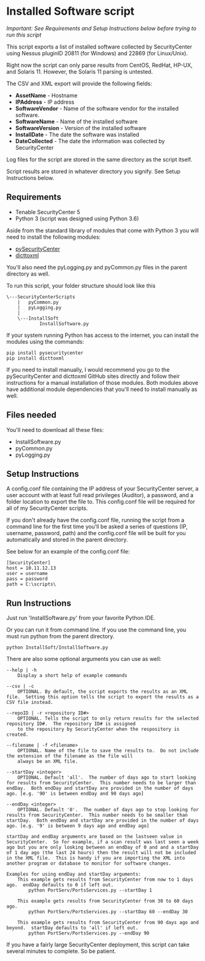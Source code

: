 # Installed Software script
*Important: See Requirements and Setup Instructions below before trying to run this script*

This script exports a list of installed software collected by SecurityCenter using Nessus pluginID 20811 (for Windows) and 22869 (for Linux/Unix).

Right now the script can only parse results from CentOS, RedHat, HP-UX, and Solaris 11.  However, the Solaris 11 parsing is untested.

The CSV and XML export will provide the following fields:
- **AssetName** - Hostname
- **IPAddress** - IP address
- **SoftwareVendor** - Name of the software vendor for the installed software.
- **SoftwareName** - Name of the installed software
- **SoftwareVersion** - Version of the installed software
- **InstallDate** - The date the software was installed
- **DateCollected** - The date the information was collected by SecurityCenter

Log files for the script are stored in the same directory as the script itself.

Script results are stored in whatever directory you signify.  See Setup Instructions below.

## Requirements
- Tenable SecurityCenter 5
- Python 3 (script was designed using Python 3.6)

Aside from the standard library of modules that come with Python 3 you will need to install the following modules:
- [pySecurityCenter](https://github.com/SteveMcGrath/pySecurityCenter)
- [dicttoxml](https://github.com/quandyfactory/dicttoxml)

You'll also need the pyLogging.py and pyCommon.py files in the parent directory as well.

To run this script, your folder structure should look like this

    \---SecurityCenterScripts
        |   pyCommon.py
        |   pyLogging.py
        |
        \---InstallSoft
                InstallSoftware.py

If your system running Python has access to the internet, you can install the modules using the commands:
```
pip install pysecuritycenter
pip install dicttoxml
```

If you need to install manually, I would recommend you go to the pySecurityCenter and dicttoxml GitHub sites directly and follow their instructions for a manual installation of those modules.  Both modules above have additional module dependencies that you'll need to install manually as well.

## Files needed
You'll need to download all these files:
- InstallSoftware.py
- pyCommon.py
- pyLogging.py

## Setup Instructions
A config.conf file containing the IP address of your SecurityCenter server, a user account with at least full read privileges (Auditor), a password, and a folder location to export the file to.  This config.conf file will be required for all of my SecurityCenter scripts.

If you don't already have the config.conf file, running the script from a command line for the first time you'll be asked a series of questions (IP, username, password, path) and the config.conf file will be built for you automatically and stored in the parent directory.

See below for an example of the config.conf file:

    [SecurityCenter]
    host = 10.11.12.13
    user = username
    pass = password
    path = C:\scripts\

## Run Instructions
Just run 'InstallSoftware.py' from your favorite Python IDE.

Or you can run it from command line.  If you use the command line, you must run python from the parent directory.

    python InstallSoft/InstallSoftware.py

There are also some optional arguments you can use as well:

    --help | -h
        Display a short help of example commands

    --csv | -c
        OPTIONAL. By default, the script exports the results as an XML file.  Setting this option tells the script to export the results as a CSV file instead.

    --repoID | -r <repository ID#>
        OPTIONAL. Tells the script to only return results for the selected repository ID#.  The repository ID# is assigned
        to the repository by SecurityCenter when the respository is created.

    --filename | -f <filename>
        OPTIONAL. Name of the file to save the results to.  Do not include the extension of the filename as the file will
        always be an XML file.

    --startDay <integer>
        OPTIONAL. Default 'all'.  The number of days ago to start looking for results from SecurityCenter.  This number needs to be larger than endDay.  Both endDay and startDay are provided in the number of days ago. [e.g. '90' is between endDay and 90 days ago]

    --endDay <integer>
        OPTIONAL. Default '0'.  The number of days ago to stop looking for results from SecurityCenter.  This number needs to be smaller than startDay.  Both endDay and startDay are provided in the number of days ago. [e.g. '9' is between 9 days ago and endDay ago]

    startDay and endDay arguments are based on the lastseen value in SecurityCenter.  So for example, if a scan result was last seen a week ago but you are only looking between an endDay of 0 and and a startDay of 1 day ago (the last 24 hours) then the result will not be included in the XML file.  This is handy if you are importing the XML into another program or database to monitor for software changes.
    
    Examples for using endDay and startDay arguments:
        This example gets results from SecurityCenter from now to 1 days ago.  endDay defaults to 0 if left out.
            python PortServ/PortsServices.py --startDay 1

        This example gets results from SecurityCenter from 30 to 60 days ago.
            python PortServ/PortsServices.py --startDay 60 --endDay 30

        This example gets results from SecurityCenter from 90 days ago and beyond.  startDay defaults to 'all' if left out.
            python PortServ/PortsServices.py --endDay 90

If you have a fairly large SecurityCenter deployment, this script can take several minutes to complete.  So be patient.